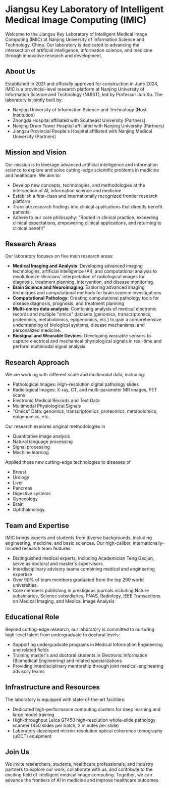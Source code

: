 # Jiangsu Key Laboratory of Intelligent Medical Image Computing (IMIC)

Welcome to the Jiangsu Key Laboratory of Intelligent Medical Image Computing (IMIC) at Nanjing University of Information Science and Technology, China. Our laboratory is dedicated to advancing the intersection of artificial intelligence, information science, and medicine through innovative research and development.

## **About Us**

Established in 2021 and officially approved for construction in June 2024, IMIC is a provincial-level research platform at Nanjing University of Information Science and Technology (NUIST), led by Professor Jun Xu. The laboratory is jointly built by:

- Nanjing University of Information Science and Technology (Host Institution)
- Zhongda Hospital affiliated with Southeast University  (Partners)
- Nanjing Drum Tower Hospital affiliated with Nanjing University (Partners)
- Jiangsu Provincial People's Hospital affiliated with Nanjing Medical University (Partners)

## **Mission and Vision**

Our mission is to leverage advanced artificial intelligence and information science to explore and solve cutting-edge scientific problems in medicine and healthcare. We aim to:

- Develop new concepts, technologies, and methodologies at the intersection of AI, information science and medicine
- Establish a first-class and internationally recognized frontier research platform
- Translate research findings into clinical applications that directly benefit patients
- Adhere to our core philosophy: "Rooted in clinical practice, exceeding clinical expectations, empowering clinical applications, and returning to clinical benefit"

## **Research Areas**

Our laboratory focuses on five main research areas:

- **Medical Imaging and Analysis**: Developing advanced imaging technologies, artificial intelligence (AI), and computational analysis to revolutionize clinicians' interpretation of radiological images for diagnosis, treatment planning, intervention, and disease monitoring. 
- **Brain Science and Neuroimaging**: Exploring advanced imaging techniques and computational methods for brain science investigations
- **Computational Pathology**: Creating computational pathology tools for disease diagnosis, prognosis, and treatment planning
- **Multi-omics data analysis**: Combining analysis of medical electronic records and multiple "omics" datasets (genomics, transcriptomics, proteomics, metabolomics, epigenomics, etc.) to gain a comprehensive understanding of biological systems, disease mechanisms, and personalized medicine.
- **Biosignal and Wearable Devices**: Developing wearable sensors to capture electrical and mechanical physiological signals in real-time and perform multimodal signal analysis

## **Research Approach**

We are working with different scale and multimodal data, including:

- Pathological Images: High-resolution digital pathology slides
- Radiological Images: X-ray, CT, and multi-parameter MR images, PET scans
- Electronic Medical Records and Text Data 
- Multimodal Physiological Signals
- "Omics" Data: genomics, transcriptomics, proteomics, metabolomics, epigenomics, etc.

Our research explores original methodologies in

- Quantitative image analysis
- Natural language processing
- Signal processing
- Machine learning

Applied these new cutting-edge technologies to diseases of 
- Breast
- Urology
- Liver
- Pancreas
- Digestive systems
- Gynecology
- Brain
- Ophthalmology.

## **Team and Expertise**

IMIC brings experts and students from diverse backgrounds, including engineering, medicine, and basic sciences. Our high-caliber, internationally-minded research team features:

- Distinguished medical experts, including Academician Teng Gaojun, serve as doctoral and master's supervisors
- Interdisciplinary advisory teams combining medical and engineering expertise
- Over 90% of team members graduated from the top 200 world universities.
- Core members publishing in prestigious journals including Nature subsidiaries, Science subsidiaries, PNAS, Radiology, IEEE Transactions on Medical Imaging, and Medical Image Analysis

## **Educational Role**

Beyond cutting-edge research, our laboratory is committed to nurturing high-level talent from undergraduate to doctoral levels:

- Supporting undergraduate programs in Medical Information Engineering and related fields
- Training master's and doctoral students in Electronic Information (Biomedical Engineering) and related specializations
- Providing interdisciplinary mentorship through joint medical-engineering advisory teams

## **Infrastructure and Resources**

The laboratory is equipped with state-of-the-art facilities:

- Dedicated high-performance computing clusters for deep learning and large model training
- High-throughput Leica GT450 high-resolution whole-slide pathology scanner (450 slides per batch, 2 minutes per slide)
- Laboratory-developed micron-resolution optical coherence tomography (μOCT) equipment

## **Join Us**

We invite researchers, students, healthcare professionals, and industry partners to explore our work, collaborate with us, and contribute to the exciting field of intelligent medical image computing. Together, we can advance the frontiers of AI in medicine and improve healthcare outcomes.
